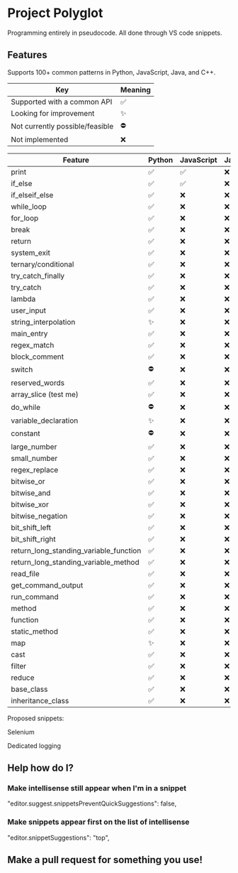 # Project Polyglot

Programming entirely in pseudocode. All done through VS code snippets.

## Features

Supports 100+ common patterns in Python, JavaScript, Java, and C++.

| Key                             | Meaning  |
| ------------------------------- | -------- |
| Supported with a common API     | &#9989;  |
| Looking for improvement         | &#10024; |
| Not currently possible/feasible | &#9940;  |
| Not implemented                 | &#10060; |




| Feature                                | Python   | JavaScript | Java     | C++      |
| -------------------------------------- | -------- | ---------- | -------- | -------- |
| print                                  | &#9989;  | &#9989;    | &#10060; | &#10060; |
| if_else                                | &#9989;  | &#9989;    | &#10060; | &#10060; |
| if_elseif_else                         | &#9989;  | &#10060;   | &#10060; | &#10060; |
| while_loop                             | &#9989;  | &#10060;   | &#10060; | &#10060; |
| for_loop                               | &#9989;  | &#10060;   | &#10060; | &#10060; |
| break                                  | &#9989;  | &#10060;   | &#10060; | &#10060; |
| return                                 | &#9989;  | &#10060;   | &#10060; | &#10060; |
| system_exit                            | &#9989;  | &#10060;   | &#10060; | &#10060; |
| ternary/conditional                    | &#9989;  | &#10060;   | &#10060; | &#10060; |
| try_catch_finally                      | &#9989;  | &#10060;   | &#10060; | &#10060; |
| try_catch                              | &#9989;  | &#10060;   | &#10060; | &#10060; |
| lambda                                 | &#9989;  | &#10060;   | &#10060; | &#10060; |
| user_input                             | &#9989;  | &#10060;   | &#10060; | &#10060; |
| string_interpolation                   | &#10024; | &#10060;   | &#10060; | &#10060; |
| main_entry                             | &#9989;  | &#10060;   | &#10060; | &#10060; |
| regex_match                            | &#9989;  | &#10060;   | &#10060; | &#10060; |
| block_comment                          | &#9989;  | &#10060;   | &#10060; | &#10060; |
| switch                                 | &#9940;  | &#10060;   | &#10060; | &#10060; |
| reserved_words                         | &#9989;  | &#10060;   | &#10060; | &#10060; |
| array_slice (test me)                  | &#9989;  | &#10060;   | &#10060; | &#10060; |
| do_while                               | &#9940;  | &#10060;   | &#10060; | &#10060; |
| variable_declaration                   | &#10024; | &#10060;   | &#10060; | &#10060; |
| constant                               | &#9940;  | &#10060;   | &#10060; | &#10060; |
| large_number                           | &#9989;  | &#10060;   | &#10060; | &#10060; |
| small_number                           | &#9989;  | &#10060;   | &#10060; | &#10060; |
| regex_replace                          | &#9989;  | &#10060;   | &#10060; | &#10060; |
| bitwise_or                             | &#9989;  | &#10060;   | &#10060; | &#10060; |
| bitwise_and                            | &#9989;  | &#10060;   | &#10060; | &#10060; |
| bitwise_xor                            | &#9989;  | &#10060;   | &#10060; | &#10060; |
| bitwise_negation                       | &#9989;  | &#10060;   | &#10060; | &#10060; |
| bit_shift_left                         | &#9989;  | &#10060;   | &#10060; | &#10060; |
| bit_shift_right                        | &#9989;  | &#10060;   | &#10060; | &#10060; |
| return_long_standing_variable_function | &#9989;  | &#10060;   | &#10060; | &#10060; |
| return_long_standing_variable_method   | &#9989;  | &#10060;   | &#10060; | &#10060; |
| read_file                              | &#9989;  | &#10060;   | &#10060; | &#10060; |
| get_command_output                     | &#9989;  | &#10060;   | &#10060; | &#10060; |
| run_command                            | &#9989;  | &#10060;   | &#10060; | &#10060; |
| method                                 | &#9989;  | &#10060;   | &#10060; | &#10060; |
| function                               | &#9989;  | &#10060;   | &#10060; | &#10060; |
| static_method                          | &#9989;  | &#10060;   | &#10060; | &#10060; |
| map                                    | &#10024; | &#10060;   | &#10060; | &#10060; |
| cast                                   | &#9989;  | &#10060;   | &#10060; | &#10060; |
| filter                                 | &#9989;  | &#10060;   | &#10060; | &#10060; |
| reduce                                 | &#9989;  | &#10060;   | &#10060; | &#10060; |
| base_class                             | &#9989;  | &#10060;   | &#10060; | &#10060; |
| inheritance_class                      | &#9989;  | &#10060;   | &#10060; | &#10060; |

Proposed snippets:

Selenium 

Dedicated logging

## Help how do I?

### Make intellisense still appear when I'm in a snippet

"editor.suggest.snippetsPreventQuickSuggestions": false,

### Make snippets appear first on the list of intellisense

"editor.snippetSuggestions": "top",

## Make a pull request for something you use!